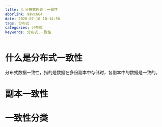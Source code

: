 ```yaml
---
title: 4.分布式理论：一致性
abbrlink: 9awc664
date: 2020-07-10 10:14:56
tags: 分布式
categories: 分布式
keywords: 分布式,一致性
---
```

# 什么是分布式一致性

分布式数据一致性，指的是数据在多份副本中存储时，各副本中的数据是一致的。

# 副本一致性









# 一致性分类